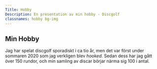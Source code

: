 ```yaml
---
Title: Hobby
Description: En presentation av min hobby - Discgolf
classnames: hobby bg-img
---
```


Min Hobby
---------

Jag har spelat discgolf sporadiskt i ca tio år, men det var först under sommaren 2020 som jag verkligen blev *hooked*. Sedan dess har jag gått över 150 rundor, och min samling av discar börjar närma sig 100 i antal.
